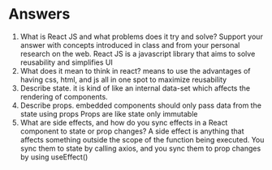 # Answers

1. What is React JS and what problems does it try and solve? Support your answer with concepts introduced in class and from your personal research on the web.
React JS is a javascript library that aims to solve reusability and simplifies UI
1. What does it mean to think in react?
means to use the advantages of having css, html, and js all in one spot to maximize reusability
1. Describe state.
 it is kind  of like an internal data-set which affects the rendering of components.
2. Describe props.
embedded components should only pass data from the state using props Props are like state only immutable
3. What are side effects, and how do you sync effects in a React component to state or prop changes?
A side effect is anything that affects something outside the scope of the function being executed. You sync them to state by calling axios, and you sync them to prop changes by using useEffect()